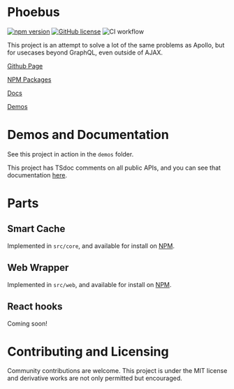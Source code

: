 # Phoebus
[![npm version](https://badge.fury.io/js/%40phoebusjs%2Fphoebus-core.svg)](https://www.npmjs.com/package/@phoebusjs/phoebus-core)
[![GitHub license](https://img.shields.io/badge/license-MIT-blue.svg)](https://github.com/bclehmann/phoebus/blob/main/LICENSE)
![CI workflow](https://github.com/bclehmann/phoebus/actions/workflows/main.yml/badge.svg)

This project is an attempt to solve a lot of the same problems as Apollo, but for usecases beyond GraphQL, even outside of AJAX.

[Github Page](https://github.com/bclehmann/phoebus)

[NPM Packages](https://www.npmjs.com/org/phoebusjs)

[Docs](https://bclehmann.github.io/phoebus/)

[Demos](https://github.com/bclehmann/phoebus/tree/main/demos)

# Demos and Documentation

See this project in action in the `demos` folder.

This project has TSdoc comments on all public APIs, and you can see that documentation [here](https://bclehmann.github.io/phoebus/).

# Parts

## Smart Cache

Implemented in `src/core`, and available for install on [NPM](https://www.npmjs.com/package/@phoebusjs/phoebus-core).

## Web Wrapper

Implemented in `src/web`, and available for install on [NPM](https://www.npmjs.com/package/@phoebusjs/phoebus-web).

## React hooks

Coming soon!

# Contributing and Licensing

Community contributions are welcome. This project is under the MIT license and derivative works are not only permitted but encouraged.

